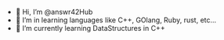 - 👋 Hi, I’m @answr42Hub
- 👀 I’m in learning languages like C++, GOlang, Ruby, rust, etc...
- 🌱 I’m currently learning DataStructures in C++

